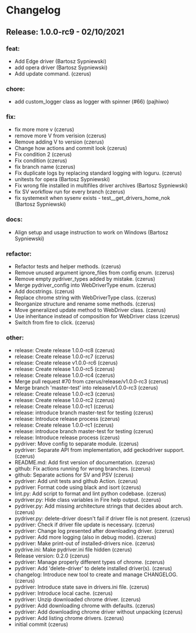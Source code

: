 # Changelog
## Release: 1.0.0-rc9 - 02/10/2021
### feat:
* Add Edge driver (Bartosz Sypniewski)
* add opera driver (Bartosz Sypniewski)
* Add update command. (czerus)
### chore:
* add custom_logger class as logger with spinner (#66) (pajhiwo)
### fix:
* fix more more v (czerus)
* remove more V from verision (czerus)
* Remove adding V to version (czerus)
* Change how actions and commit look (czerus)
* Fix condition 2 (czerus)
* Fix condition (czerus)
* fix branch name (czerus)
* Fix duplicate logs by replacing standard logging with loguru. (czerus)
* unitests for opera (Bartosz Sypniewski)
* Fix wrong file installed in multifiles driver archives (Bartosz Sypniewski)
* fix SV workflow run for every branch (czerus)
* fix systemexit when sysenv exists - test__get_drivers_home_nok (Bartosz Sypniewski)
### docs:
* Align setup and usage instruction to work on Windows (Bartosz Sypniewski)
### refactor:
* Refactor tests and helper methods. (czerus)
* Remove unused argument ignore_files from config enum. (czerus)
* Remove empty pydriver_types added by mistake. (czerus)
* Merge pydriver_config into WebDriverType enum. (czerus)
* Add docstrings. (czerus)
* Replace chrome string with WebDriverType class. (czerus)
* Reorganize structure and rename some methods. (czerus)
* Move generalized update method to WebDriver class. (czerus)
* Use inheritance instead of composition for WebDriver class (czerus)
* Switch from fire to click. (czerus)
### other:
* release: Create release 1.0.0-rc8 (czerus)
* release: Create release 1.0.0-rc7 (czerus)
* release: Create release v1.0.0-rc6 (czerus)
* release: Create release 1.0.0-rc5 (czerus)
* release: Create release 1.0.0-rc4 (czerus)
* Merge pull request #70 from czerus/release/v1.0.0-rc3 (czerus)
* Merge branch 'master-test' into release/v1.0.0-rc3 (czerus)
* release: Create release 1.0.0-rc3 (czerus)
* release: Create release 1.0.0-rc2 (czerus)
* release: Create release 1.0.0-rc1 (czerus)
* release: introduce branch master-test for testing (czerus)
* release: Introduce release process (czerus)
* release: Create release 1.0.0-rc1 (czerus)
* release: introduce branch master-test for testing (czerus)
* release: Introduce release process (czerus)
* pydriver: Move config to separate module. (czerus)
* pydriver: Separate API from implementation, add geckodriver support. (czerus)
* README.md: Add first version of documentation. (czerus)
* github: Fix actions running for wrong branches. (czerus)
* github: Separate actions for SV and PSV (czerus)
* pydriver: Add unit tests and github Action. (czerus)
* pydriver: Format code using black and isort (czerus)
* lint.py: Add script to format and lint python codebase. (czerus)
* pydriver.py: Hide class variables in Fire help output. (czerus)
* pydriver.py: Add missing architecture strings that decides about arch. (czerus)
* pydriver.py: delete-driver doesn't fail if driver file is not present. (czerus)
* pydriver: Check if driver file update is necessary. (czerus)
* pydriver: Change log presented after downloading driver. (czerus)
* pydriver: Add more logging (also in debug mode). (czerus)
* pydriver: Make print-out of installed-drivers nice. (czerus)
* pydrive.ini: Make pydriver.ini file hidden (czerus)
* Release version: 0.2.0 (czerus)
* pydriver: Manage properly different types of chrome. (czerus)
* pydriver: Add 'delete-driver' to delete installed driver(s). (czerus)
* changelog: Introduce new tool to create and manage CHANGELOG. (czerus)
* pydriver: Introduce state save in drivers.ini file. (czerus)
* pydriver: Introduce local cache. (czerus)
* pydriver: Unzip downloaded chrome driver. (czerus)
* pydriver: Add downloading chrome with defaults. (czerus)
* pydriver: Add downloading chrome driver without unpacking (czerus)
* pydriver: Add listing chrome drivers. (czerus)
* initial commit (czerus)
